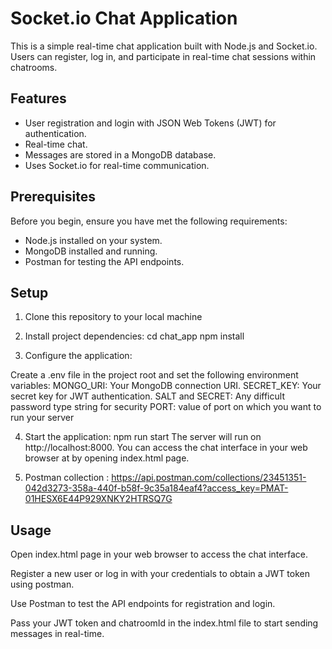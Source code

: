 # Socket.io Chat Application

This is a simple real-time chat application built with Node.js and Socket.io. Users can register, log in, and participate in real-time chat sessions within chatrooms.

## Features

- User registration and login with JSON Web Tokens (JWT) for authentication.
- Real-time chat.
- Messages are stored in a MongoDB database.
- Uses Socket.io for real-time communication.

## Prerequisites

Before you begin, ensure you have met the following requirements:

- Node.js installed on your system.
- MongoDB installed and running.
- Postman for testing the API endpoints.

## Setup

1. Clone this repository to your local machine

2. Install project dependencies:
   cd chat_app
   npm install

3. Configure the application:

Create a .env file in the project root and set the following environment variables:
MONGO_URI: Your MongoDB connection URI.
SECRET_KEY: Your secret key for JWT authentication.
SALT and SECRET: Any difficult password type string for security
PORT: value of port on which you want to run your server


4. Start the application:
npm run start
The server will run on http://localhost:8000. You can access the chat interface in your web browser at by opening index.html page.

5. Postman collection : https://api.postman.com/collections/23451351-042d3273-358a-440f-b58f-9c35a184eaf4?access_key=PMAT-01HESX6E44P929XNKY2HTRSQ7G

## Usage
Open index.html page in your web browser to access the chat interface.

Register a new user or log in with your credentials to obtain a JWT token using postman.

Use Postman to test the API endpoints for registration and login.

Pass your JWT token and chatroomId in the index.html file to start sending messages in real-time.

